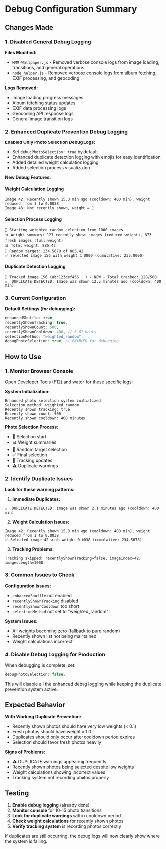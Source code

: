 # Debug Configuration Summary

## Changes Made

### 1. Disabled General Debug Logging

**Files Modified:**

- `MMM-Wallpaper.js` - Removed verbose console logs from image loading, transitions, and general operations
- `node_helper.js` - Removed verbose console logs from album fetching, EXIF processing, and geocoding

**Logs Removed:**

- Image loading progress messages
- Album fetching status updates
- EXIF data processing logs
- Geocoding API response logs
- General image transition logs

### 2. Enhanced Duplicate Prevention Debug Logging

**Enabled Only Photo Selection Debug Logs:**

- Set `debugPhotoSelection: true` by default
- Enhanced duplicate detection logging with emojis for easy identification
- Added detailed weight calculation logging
- Added selection process visualization

**New Debug Features:**

#### Weight Calculation Logging

```
Image 42: Recently shown 15.3 min ago (cooldown: 400 min), weight reduced from 1 to 0.0038
Image 43: Not recently shown, weight = 1
```

#### Selection Process Logging

```
🎲 Starting weighted random selection from 1000 images
📊 Weight summary: 127 recently shown images (reduced weight), 873 fresh images (full weight)
📊 Total weight: 885.42
🎯 Random target: 234.5678 of 885.42
✅ Selected image 156 with weight 1.0000 (cumulative: 235.0000)
```

#### Duplicate Detection Logging

```
🔄 Tracked image 156 (abc123def456...) - NEW - Total tracked: 128/500
⚠️  DUPLICATE DETECTED: Image was shown 12.5 minutes ago (cooldown: 400 min)
```

### 3. Current Configuration

**Default Settings (for debugging):**

```javascript
enhancedShuffle: true,
recentlyShownTracking: true,
recentlyShownCount: 500,
recentlyShownCooldown: 400, // 6.67 hours
selectionMethod: "weighted_random",
debugPhotoSelection: true, // ENABLED for debugging
```

## How to Use

### 1. Monitor Browser Console

Open Developer Tools (F12) and watch for these specific logs:

**System Initialization:**

```
Enhanced photo selection system initialized
Selection method: weighted_random
Recently shown tracking: true
Recently shown count: 500
Recently shown cooldown: 400 minutes
```

**Photo Selection Process:**

- 🎲 Selection start
- 📊 Weight summaries
- 🎯 Random target selection
- ✅ Final selection
- 🔄 Tracking updates
- ⚠️ Duplicate warnings

### 2. Identify Duplicate Issues

**Look for these warning patterns:**

1. **Immediate Duplicates:**

```
⚠️  DUPLICATE DETECTED: Image was shown 2.1 minutes ago (cooldown: 400 min)
```

2. **Weight Calculation Issues:**

```
Image 42: Recently shown 15.3 min ago (cooldown: 400 min), weight reduced from 1 to 0.0038
✅ Selected image 42 with weight 0.0038 (cumulative: 234.5678)
```

3. **Tracking Problems:**

```
Tracking skipped: recentlyShownTracking=false, imageIndex=42, imagesLength=1000
```

### 3. Common Issues to Check

**Configuration Issues:**

- `enhancedShuffle` not enabled
- `recentlyShownTracking` disabled
- `recentlyShownCooldown` too short
- `selectionMethod` not set to "weighted_random"

**System Issues:**

- All weights becoming zero (fallback to pure random)
- Recently shown list not being maintained
- Weight calculations incorrect

### 4. Disable Debug Logging for Production

When debugging is complete, set:

```javascript
debugPhotoSelection: false;
```

This will disable all the enhanced debug logging while keeping the duplicate prevention system active.

## Expected Behavior

**With Working Duplicate Prevention:**

- Recently shown photos should have very low weights (< 0.1)
- Fresh photos should have weight = 1.0
- Duplicates should only occur after cooldown period expires
- Selection should favor fresh photos heavily

**Signs of Problems:**

- ⚠️ DUPLICATE warnings appearing frequently
- Recently shown photos being selected despite low weights
- Weight calculations showing incorrect values
- Tracking system not recording photos properly

## Testing

1. **Enable debug logging** (already done)
2. **Monitor console** for 10-15 photo transitions
3. **Look for duplicate warnings** within cooldown period
4. **Check weight calculations** for recently shown photos
5. **Verify tracking system** is recording photos correctly

If duplicates are still occurring, the debug logs will now clearly show where the system is failing.
